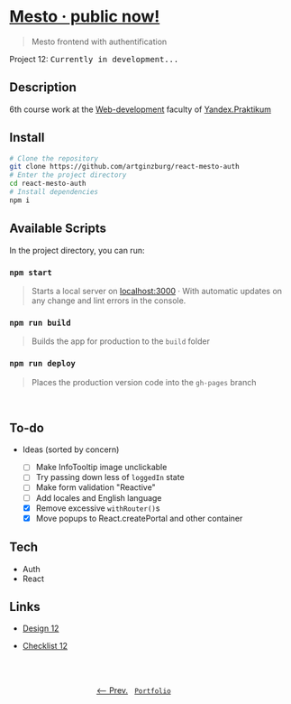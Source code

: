# [Mesto · public now!](https://artginzburg.github.io/react-mesto-auth/)

> Mesto frontend with authentification

Project 12: <kbd>Currently in development...</kbd>

## Description

6th course work at the [Web-development](https://praktikum.yandex.ru/web/) faculty of [Yandex.Praktikum](https://praktikum.yandex.ru/)

## Install

```bash
# Clone the repository
git clone https://github.com/artginzburg/react-mesto-auth
# Enter the project directory
cd react-mesto-auth
# Install dependencies
npm i
```

## Available Scripts

In the project directory, you can run:

### `npm start`

> Starts a local server on [localhost:3000](http://localhost:3000) · With automatic updates on any change and lint errors in the console.

### `npm run build`

> Builds the app for production to the `build` folder

### `npm run deploy`

> Places the production version code into the `gh-pages` branch

<br>

## To-do

- Ideas (sorted by concern)

  - [ ] Make InfoTooltip image unclickable
  - [ ] Try passing down less of `loggedIn` state
  - [ ] Make form validation "Reactive"
  - [ ] Add locales and English language
  - [x] Remove excessive `withRouter()`s
  - [x] Move popups to React.createPortal and other container

## Tech

- Auth
- React

## Links

- [Design 12](https://www.figma.com/file/5H3gsn5lIGPwzBPby9jAOo/Sprint-14-RU)

- [Checklist 12](https://code.s3.yandex.net/web-developer/checklists/new-program/checklist-12/index.html)

<br>
<br>

<p align="center">
  <a href="https://github.com/artginzburg/mesto-react"><-- Prev.</a>
  &nbsp;
  <code><a href="https://github.com/artginzburg/yandex.praktikum-portfolio">Portfolio</a></code>
  &nbsp;
  <a>&nbsp;&nbsp;&nbsp;&nbsp;&nbsp;&nbsp;&nbsp;&nbsp;&nbsp;&nbsp;&nbsp;&nbsp;&nbsp;</a>
</p>
